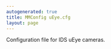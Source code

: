 ```yaml
---
autogenerated: true
title: MMConfig uEye.cfg
layout: page
---
```


Configuration file for IDS uEye cameras.
